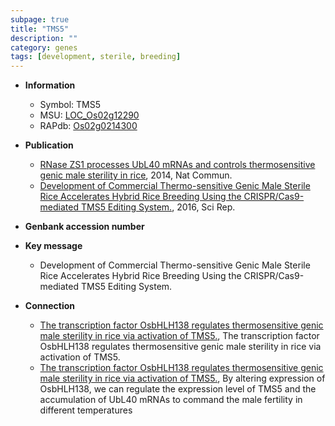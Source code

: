 ```yaml
---
subpage: true
title: "TMS5"
description: ""
category: genes
tags: [development, sterile, breeding]
---
```


* **Information**  
    + Symbol: TMS5  
    + MSU: [LOC_Os02g12290](http://rice.plantbiology.msu.edu/cgi-bin/ORF_infopage.cgi?orf=LOC_Os02g12290)  
    + RAPdb: [Os02g0214300](http://rapdb.dna.affrc.go.jp/viewer/gbrowse_details/irgsp1?name=Os02g0214300)  

* **Publication**  
    + [RNase ZS1 processes UbL40 mRNAs and controls thermosensitive genic male sterility in rice](http://www.ncbi.nlm.nih.gov/pubmed?term=RNase+ZS1+processes+UbL40+mRNAs+and+controls+thermosensitive+genic+male+sterility+in+rice%5BTitle%5D), 2014, Nat Commun.
    + [Development of Commercial Thermo-sensitive Genic Male Sterile Rice Accelerates Hybrid Rice Breeding Using the CRISPR/Cas9-mediated TMS5 Editing System.](http://www.ncbi.nlm.nih.gov/pubmed?term=Development+of+Commercial+Thermo-sensitive+Genic+Male+Sterile+Rice+Accelerates+Hybrid+Rice+Breeding+Using+the+CRISPR/Cas9-mediated+TMS5+Editing+System.%5BTitle%5D), 2016, Sci Rep.

* **Genbank accession number**  

* **Key message**  
    + Development of Commercial Thermo-sensitive Genic Male Sterile Rice Accelerates Hybrid Rice Breeding Using the CRISPR/Cas9-mediated TMS5 Editing System.

* **Connection**  
    + [The transcription factor OsbHLH138 regulates thermosensitive genic male sterility in rice via activation of TMS5.](http://www.ncbi.nlm.nih.gov/pubmed?term=The+transcription+factor+OsbHLH138+regulates+thermosensitive+genic+male+sterility+in+rice+via+activation+of+TMS5.%5BTitle%5D), The transcription factor OsbHLH138 regulates thermosensitive genic male sterility in rice via activation of TMS5.
    + [The transcription factor OsbHLH138 regulates thermosensitive genic male sterility in rice via activation of TMS5.](http://www.ncbi.nlm.nih.gov/pubmed?term=The+transcription+factor+OsbHLH138+regulates+thermosensitive+genic+male+sterility+in+rice+via+activation+of+TMS5.%5BTitle%5D),  By altering expression of OsbHLH138, we can regulate the expression level of TMS5 and the accumulation of UbL40 mRNAs to command the male fertility in different temperatures



